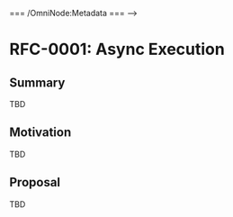 <!-- === OmniNode:Metadata ===
<!-- metadata_version: 0.1.0 -->
<!-- schema_version: 1.1.0 -->
<!-- uuid: 1372ca8a-8bc9-4be8-a5a6-a36119f60e85 -->
<!-- name: rfc-0001-async-execution.md -->
<!-- version: 1.0.0 -->
<!-- author: OmniNode Team -->
<!-- created_at: 2025-05-19T16:19:53.236327 -->
<!-- last_modified_at: 2025-05-19T16:19:53.236329 -->
<!-- description: Stamped Markdown file: rfc-0001-async-execution.md -->
<!-- state_contract: none -->
<!-- lifecycle: active -->
<!-- hash: ac35aca26f54de5a8388568d0098985ffa7f5127c5009391157fd5a45ee9ce28 -->
<!-- entrypoint: {'type': 'markdown', 'target': 'rfc-0001-async-execution.md'} -->
<!-- namespace: onex.stamped.rfc-0001-async-execution.md -->
<!-- meta_type: tool -->
=== /OmniNode:Metadata === -->

# RFC-0001: Async Execution

## Summary
TBD

## Motivation
TBD

## Proposal
TBD
